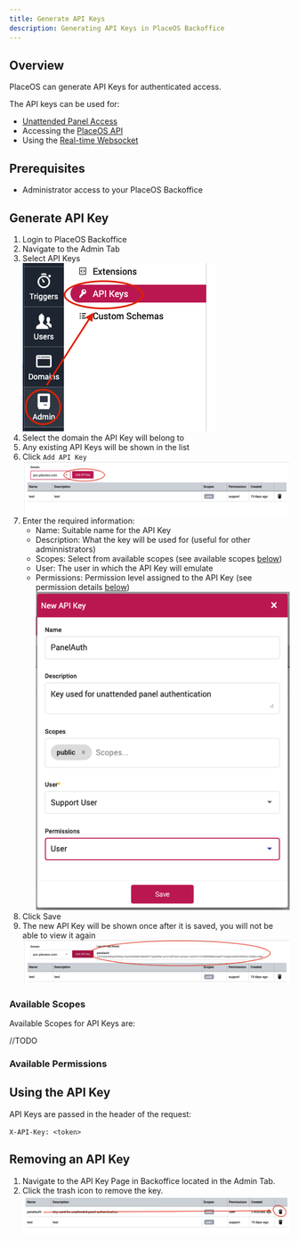 ```yaml
---
title: Generate API Keys
description: Generating API Keys in PlaceOS Backoffice
---
```


## Overview

PlaceOS can generate API Keys for authenticated access.

The API keys can be used for:
* [Unattended Panel Access](../user-interfaces/panel-login.md)
* Accessing the [PlaceOS API](././reference/api.md)
* Using the [Real-time Websocket](././reference/websocket.md)

## Prerequisites

- Administrator access to your PlaceOS Backoffice

## Generate API Key

1. Login to PlaceOS Backoffice
2. Navigate to the Admin Tab
3. Select API Keys  
![Select API Keys from Admin Menu](./assets/menu-api-keys.png)  
4. Select the domain the API Key will belong to
5. Any existing API Keys will be shown in the list
6. Click `Add API Key`  
![Select API Keys from Admin Menu](./assets/add-api-key.png)
7. Enter the required information:
    - Name: Suitable name for the API Key
    - Description: What the key will be used for (useful for other adminnistrators)
    - Scopes: Select from available scopes (see available scopes [below](#available-scopes))
    - User: The user in which the API Key will emulate
    - Permissions: Permission level assigned to the API Key (see permission details [below](#available-permissions))  
![Add new API Key Form](./assets/add-new-key.png)  
8. Click Save
9. The new API Key will be shown once after it is saved, you will not be able to view it again  
![Showing the new API Key](./assets/display-key.png)  

### Available Scopes

Available Scopes for API Keys are:

//TODO

### Available Permissions

## Using the API Key

API Keys are passed in the header of the request:

`X-API-Key: <token>`

## Removing an API Key

1. Navigate to the API Key Page in Backoffice located in the Admin Tab.
2. Click the trash icon to remove the key.  
![Remove API Key](./assets/remove-key.png)  
